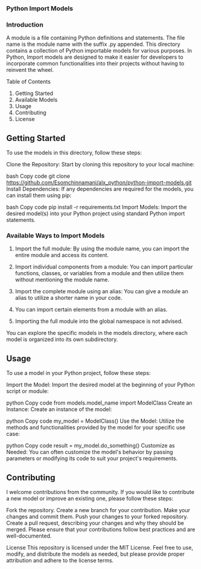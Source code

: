 ### Python Import Models


### Introduction

A module is a file containing Python definitions and statements. The file name is the module name with the suffix .py appended. This directory contains a collection of Python importable models for various purposes. In Python, Import models are designed to make it easier for developers to incorporate common functionalities into their projects without having to reinvent the wheel.

Table of Contents
1. Getting Started
2. Available Models
3. Usage
3. Contributing
4. License


## Getting Started

To use the models in this directory, follow these steps:

Clone the Repository: Start by cloning this repository to your local machine:

bash
Copy code
git clone https://github.com/Esomchinnamani/alx_python/python-import-models.git
Install Dependencies: If any dependencies are required for the models, you can install them using pip:

bash
Copy code
pip install -r requirements.txt
Import Models: Import the desired model(s) into your Python project using standard Python import statements.

### Available Ways to Import Models

1. Import the full module: By using the module name, you can import the entire module and access its content.
2. Import individual components from a module: You can import particular functions, classes, or variables from a module and then utilize them without mentioning the module name.
3. Import the complete module using an alias: You can give a module an alias to utilize a shorter name in your code.

4. You can import certain elements from a module with an alias.

5. Importing the full module into the global namespace is not advised.

You can explore the specific models in the models directory, where each model is organized into its own subdirectory.

## Usage
To use a model in your Python project, follow these steps:

Import the Model: Import the desired model at the beginning of your Python script or module:

python
Copy code
from models.model_name import ModelClass
Create an Instance: Create an instance of the model:

python
Copy code
my_model = ModelClass()
Use the Model: Utilize the methods and functionalities provided by the model for your specific use case:

python
Copy code
result = my_model.do_something()
Customize as Needed: You can often customize the model's behavior by passing parameters or modifying its code to suit your project's requirements.

## Contributing

I welcome contributions from the community. If you would like to contribute a new model or improve an existing one, please follow these steps:

Fork the repository.
Create a new branch for your contribution.
Make your changes and commit them.
Push your changes to your forked repository.
Create a pull request, describing your changes and why they should be merged.
Please ensure that your contributions follow best practices and are well-documented.

License
This repository is licensed under the MIT License. Feel free to use, modify, and distribute the models as needed, but please provide proper attribution and adhere to the license terms.

